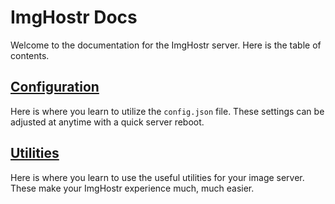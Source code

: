 # ImgHostr Docs
Welcome to the documentation for the ImgHostr server. Here is the table of contents.

## [Configuration](./config/README.md)
Here is where you learn to utilize the ``config.json`` file. These settings can be adjusted at anytime with a quick server reboot.

## [Utilities](./utilities/README.md)
Here is where you learn to use the useful utilities for your image server. These make your ImgHostr experience much, much easier.